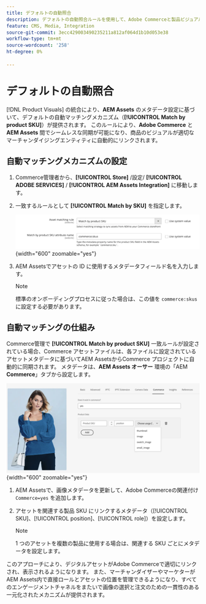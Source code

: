 ```yaml
---
title: デフォルトの自動照合
description: デフォルトの自動照合ルールを使用して、Adobe Commerceと製品ビジュアルのシームレスな同期を有効にし、アセットが適切なマーチャンダイジングエンティティに自動的にリンクされるようにする方法を説明します。
feature: CMS, Media, Integration
source-git-commit: 3ecc429003490235211a812af064d1b10d053e38
workflow-type: tm+mt
source-wordcount: '258'
ht-degree: 0%

---
```



# デフォルトの自動照合

[!DNL Product Visuals] の統合により、**AEM Assets** のメタデータ設定に基づいて、デフォルトの自動マッチングメカニズム（**[!UICONTROL Match by product SKU]**）が提供されます。 このルールにより、**Adobe Commerce** と **AEM Assets** 間でシームレスな同期が可能になり、商品のビジュアルが適切なマーチャンダイジングエンティティに自動的にリンクされます。


## 自動マッチングメカニズムの設定

1. Commerce管理者から、**[!UICONTROL Store]** /設定/ **[!UICONTROL ADOBE SERVICES]** / **[!UICONTROL AEM Assets Integration]** に移動します。

1. 一致するルールとして **[!UICONTROL Match by SKU]** を指定します。

   ![ デフォルトの自動照合ルール ](../assets/ootb-matching-rule.png){width="600" zoomable="yes"}

1. AEM Assetsでアセットの ID に使用するメタデータフィールド名を入力します。

   >[!NOTE]
   >
   > 標準のオンボーディングプロセスに従った場合は、この値を `commerce:skus` に設定する必要があります。

## 自動マッチングの仕組み

Commerce管理で **[!UICONTROL Match by product SKU]** 一致ルールが設定されている場合、Commerce アセットファイルは、各ファイルに設定されているアセットメタデータに基づいてAEM AssetsからCommerce プロジェクトに自動的に同期されます。 メタデータは、**AEM Assets オーサー** 環境の「AEM **Commerce**」タブから設定します。

![ メタデータの例 ](../assets/example-metadata.png){width="600" zoomable="yes"}

1. AEM Assetsで、画像メタデータを更新して、Adobe Commerceの関連付け `Commerce=yes` を追加します。

1. アセットを関連する製品 SKU にリンクするメタデータ（[!UICONTROL SKU]、[!UICONTROL position]、[!UICONTROL role]）を設定します。

   >[!NOTE]
   >
   > 1 つのアセットを複数の製品に使用する場合は、関連する SKU ごとにメタデータを設定します。

このアプローチにより、デジタルアセットがAdobe Commerceで適切にリンクされ、表示されるようになります。 また、マーチャンダイザーやマーケターがAEM Assets内で直接ロールとアセットの位置を管理できるようになり、すべてのエンゲージメントチャネルをまたいで画像の選択と注文のための一貫性のある一元化されたメカニズムが提供されます。

